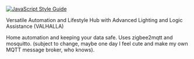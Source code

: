 [![JavaScript Style Guide](https://img.shields.io/badge/code_style-standard-brightgreen.svg)](https://standardjs.com)


Versatile Automation and Lifestyle Hub with Advanced Lighting and Logic Assistance (VALHALLA)

Home automation and keeping your data safe. Uses zigbee2mqtt and mosquitto. (subject to change, maybe one day I feel cute and make my own MQTT message broker, who knows).

